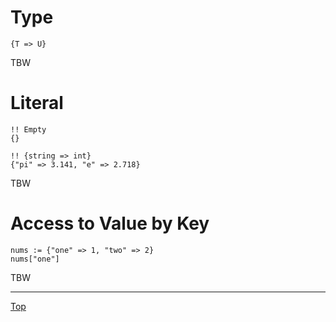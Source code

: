 # Type

```
{T => U}
```

TBW

# Literal

```
!! Empty
{}

!! {string => int}
{"pi" => 3.141, "e" => 2.718}
```

TBW

# Access to Value by Key

```
nums := {"one" => 1, "two" => 2}
nums["one"]
```

TBW

---
[Top](./README.md)
